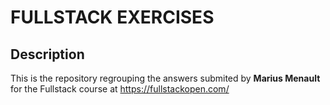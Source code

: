 # FULLSTACK EXERCISES

## Description

This is the repository regrouping the answers submited by **Marius Menault** for the Fullstack course at https://fullstackopen.com/
